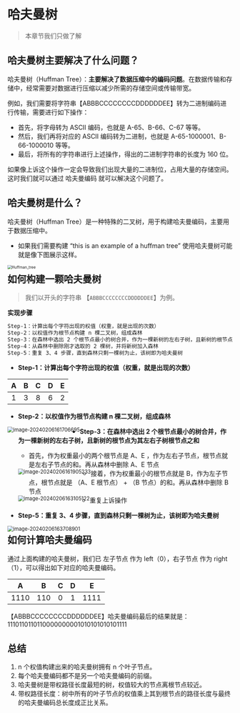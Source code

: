 # 哈夫曼树

> 本章节我们只做了解

## 哈夫曼树主要解决了什么问题？

哈夫曼树（Huffman Tree）：**主要解决了数据压缩中的编码问题**。在数据传输和存储中，经常需要对数据进行压缩以减少所需的存储空间或传输带宽。

例如，我们需要将字符串【ABBBCCCCCCCCDDDDDDEE】转为二进制编码进行传输，需要进行如下操作：

* 首先，将字母转为 ASCII 编码，也就是 A-65、B-66、C-67 等等。
* 然后，我们再将对应的 ASCII 编码转为二进制，也就是 A-65-1000001、B-66-1000010 等等。
* 最后，将所有的字符串进行上述操作，得出的二进制字符串的长度为 160 位。

如果像上诉这个操作一定会导致我们出现大量的二进制位，占用大量的存储空间。这时我们就可以通过 哈夫曼编码 就可以解决这个问题了。



## 哈夫曼树是什么？

哈夫曼树（Huffman Tree）是一种特殊的二叉树，用于构建哈夫曼编码，主要用于数据压缩中。

* 如果我们需要构建 “this is an example of a huffman tree” 使用哈夫曼树可能就是像下图展示这样。

<img src="https://cdn.jsdelivr.net/gh/wicksonZhang/static-source-cdn/images/202402061608354.png" alt="Huffman_tree" style="float:left;zoom:60%;" />



## 如何构建一颗哈夫曼树

> 我们以开头的字符串 【`ABBBCCCCCCCCDDDDDDEE`】为例。

**实现步骤**

```tex
Step-1：计算出每个字符出现的权值（权重，就是出现的次数）
Step-2：以权值作为根节点构建 n 棵二叉树，组成森林
Step-3：在森林中选出 2 个根节点最小的树合并，作为一棵新树的左右子树，且新树的根节点为其左右子树根节点之和
Step-4：从森林中删除刚才选取的 2 棵树，并将新树加入森林
Step-5：重复 3、4 步骤，直到森林只剩一棵树为止，该树即为哈夫曼树
```

* **Step-1：计算出每个字符出现的权值（权重，就是出现的次数）**

|  A   |  B   |  C   |  D   |  E   |
| :--: | :--: | :--: | :--: | :--: |
|  1   |  3   |  8   |  6   |  2   |

* **Step-2：以权值作为根节点构建 n 棵二叉树，组成森林**

<img src="https://cdn.jsdelivr.net/gh/wicksonZhang/static-source-cdn/images/202402061617726.png" alt="image-20240206161706695" style="zoom:80%;float:left" />

* **Step-3：在森林中选出 2 个根节点最小的树合并，作为一棵新树的左右子树，且新树的根节点为其左右子树根节点之和**

  * 首先，作为权重最小的两个根节点是 A、E ，作为左右子节点，根节点就是左右子节点的和。再从森林中删除 A、E 节点

  <img src="https://cdn.jsdelivr.net/gh/wicksonZhang/static-source-cdn@master/images/202402061621121.png" alt="image-20240206161905233" style="zoom:80%;float:left" />

  * 接着，作为权重最小的根节点就是 B，作为左子节点，根节点就是 （A、E 根节点） + （B 节点）的和。再从森林中删除 B 节点

  <img src="https://cdn.jsdelivr.net/gh/wicksonZhang/static-source-cdn@master/images/202402061631250.png" alt="image-20240206163105122" style="zoom:80%;float:left" />

  * 重复上诉操作

* **Step-5：重复 3、4 步骤，直到森林只剩一棵树为止，该树即为哈夫曼树**

<img src="https://cdn.jsdelivr.net/gh/wicksonZhang/static-source-cdn@master/images/202402061638938.png" alt="image-20240206163708901" style="zoom:80%;float:left" />



## 如何计算哈夫曼编码

通过上面构建的哈夫曼树，我们已 左子节点 作为 left（0），右子节点 作为 right（1），可以得出如下对应的哈夫曼编码。

|  A   |  B   |  C   |  D   |  E   |
| :--: | :--: | :--: | :--: | :--: |
| 1110 | 110  |  0   |  1   | 1111 |

【ABBBCCCCCCCCDDDDDDEE】哈夫曼编码最后的结果就是：1110110110110000000001010101010101111



## 总结

1. n 个权值构建出来的哈夫曼树拥有 n 个叶子节点。
2. 每个哈夫曼编码都不是另一个哈夫曼编码的前缀。
3. 哈夫曼树是带权路径长度最短的树，权值较大的节点离根节点较近。
4. 带权路径长度：树中所有的叶子节点的权值乘上其到根节点的路径长度与最终的哈夫曼编码总长度成正比关系。